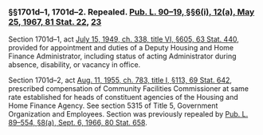 ### §§1701d–1, 1701d–2. Repealed. [Pub. L. 90–19, §§6(i), 12(a), May 25, 1967, 81 Stat. 22](/statviewer.htm?volume=81&page=22), [23](/statviewer.htm?volume=81&page=23) ###

Section 1701d–1, act [July 15, 1949, ch. 338, title VI, §605, 63 Stat. 440](/statviewer.htm?volume=63&page=440), provided for appointment and duties of a Deputy Housing and Home Finance Administrator, including status of acting Administrator during absence, disability, or vacancy in office.

Section 1701d–2, act [Aug. 11, 1955, ch. 783, title I, §113, 69 Stat. 642](/statviewer.htm?volume=69&page=642), prescribed compensation of Community Facilities Commissioner at same rate established for heads of constituent agencies of the Housing and Home Finance Agency. See section 5315 of Title 5, Government Organization and Employees. Section was previously repealed by [Pub. L. 89–554, §8(a), Sept. 6, 1966, 80 Stat. 658](/statviewer.htm?volume=80&page=658).